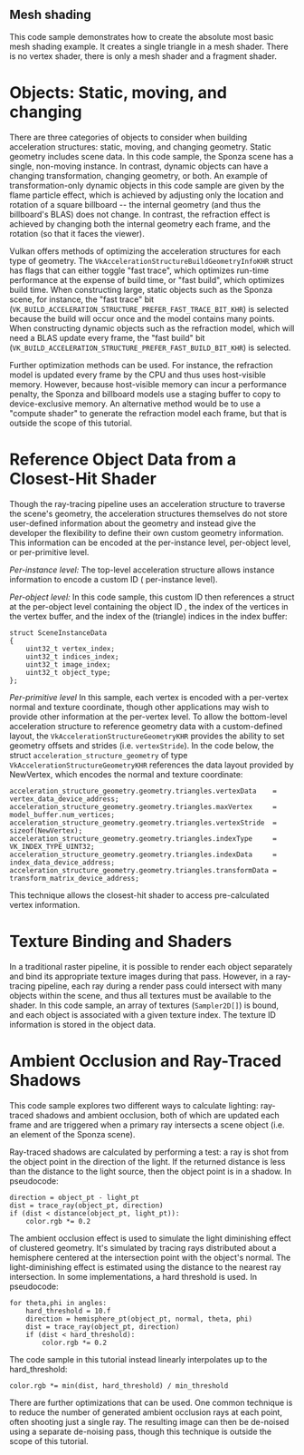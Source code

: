 <!--
- Copyright (c) 2022, Holochip Corporation
-
- SPDX-License-Identifier: Apache-2.0
-
- Licensed under the Apache License, Version 2.0 the "License";
- you may not use this file except in compliance with the License.
- You may obtain a copy of the License at
-
-     http://www.apache.org/licenses/LICENSE-2.0
-
- Unless required by applicable law or agreed to in writing, software
- distributed under the License is distributed on an "AS IS" BASIS,
- WITHOUT WARRANTIES OR CONDITIONS OF ANY KIND, either express or implied.
- See the License for the specific language governing permissions and
- limitations under the License.
-
-->

## Mesh shading

This code sample demonstrates how to create the absolute most basic mesh shading example.  It creates a single 
triangle in a mesh shader.  There is no vertex shader, there is only a mesh shader and a fragment shader.

# Objects: Static, moving, and changing

There are three categories of objects to consider when building acceleration structures: static, moving, and changing
geometry. Static geometry includes scene data. In this code sample, the Sponza scene has a single, non-moving instance.
In contrast, dynamic objects can have a changing transformation, changing geometry, or both. An example of
transformation-only dynamic objects in this code sample are given by the flame particle effect, which is achieved by
adjusting only the location and rotation of a square billboard -- the internal geometry (and thus the billboard's BLAS)
does not change. In contrast, the refraction effect is achieved by changing both the internal geometry each frame, and
the rotation (so that it faces the viewer).

Vulkan offers methods of optimizing the acceleration structures for each type of geometry.
The `VkAccelerationStructureBuildGeometryInfoKHR` struct has flags that can either toggle "fast trace", which optimizes
run-time performance at the expense of build time, or "fast build", which optimizes build time. When constructing large,
static objects such as the Sponza scene, for instance, the "fast trace"
bit (`VK_BUILD_ACCELERATION_STRUCTURE_PREFER_FAST_TRACE_BIT_KHR`) is selected because the build will occur once and the
model contains many points. When constructing dynamic objects such as the refraction model, which will need a BLAS
update every frame, the "fast build" bit (`VK_BUILD_ACCELERATION_STRUCTURE_PREFER_FAST_BUILD_BIT_KHR`) is selected.

Further optimization methods can be used. For instance, the refraction model is updated every frame by the CPU and thus
uses host-visible memory. However, because host-visible memory can incur a performance penalty, the Sponza and billboard
models use a staging buffer to copy to device-exclusive memory. An alternative method would be to use a "compute shader"
to generate the refraction model each frame, but that is outside the scope of this tutorial.

# Reference Object Data from a Closest-Hit Shader

Though the ray-tracing pipeline uses an acceleration structure to traverse the scene's geometry, the acceleration
structures themselves do not store user-defined information about the geometry and instead give the developer the
flexibility to define their own custom geometry information. This information can be encoded at the per-instance level,
per-object level, or per-primitive level.

*Per-instance level:* The top-level acceleration structure allows instance information to encode a custom ID (
per-instance level).

*Per-object level:* In this code sample, this custom ID then references a struct at the per-object level containing the
object ID , the index of the vertices in the vertex buffer, and the index of the (triangle) indices in the index buffer:

```
struct SceneInstanceData
{
    uint32_t vertex_index;
    uint32_t indices_index;
    uint32_t image_index;
    uint32_t object_type;
};
```

*Per-primitive level*  In this sample, each vertex is encoded with a per-vertex normal and texture coordinate, though
other applications may wish to provide other information at the per-vertex level. To allow the bottom-level acceleration
structure to reference geometry data with a custom-defined layout, the `VkAccelerationStructureGeometryKHR` provides the
ability to set geometry offsets and strides (i.e. `vertexStride`). In the code below, the
struct `acceleration_structure_geometry` of type `VkAccelerationStructureGeometryKHR` references the data layout
provided by NewVertex, which encodes the normal and texture coordinate:

```
acceleration_structure_geometry.geometry.triangles.vertexData    = vertex_data_device_address;
acceleration_structure_geometry.geometry.triangles.maxVertex     = model_buffer.num_vertices;
acceleration_structure_geometry.geometry.triangles.vertexStride  = sizeof(NewVertex);
acceleration_structure_geometry.geometry.triangles.indexType     = VK_INDEX_TYPE_UINT32;
acceleration_structure_geometry.geometry.triangles.indexData     = index_data_device_address;
acceleration_structure_geometry.geometry.triangles.transformData = transform_matrix_device_address;
```

This technique allows the closest-hit shader to access pre-calculated vertex information.

# Texture Binding and Shaders

In a traditional raster pipeline, it is possible to render each object separately and bind its appropriate texture
images during that pass. However, in a ray-tracing pipeline, each ray during a render pass could intersect with many
objects within the scene, and thus all textures must be available to the shader. In this code sample, an array of
textures (`Sampler2D[]`) is bound, and each object is associated with a given texture index. The texture ID information
is stored in the object data.

# Ambient Occlusion and Ray-Traced Shadows

This code sample explores two different ways to calculate lighting: ray-traced shadows and ambient occlusion, both of
which are updated each frame and are triggered when a primary ray intersects a scene object (i.e. an element of the
Sponza scene).

Ray-traced shadows are calculated by performing a test: a ray is shot from the object point in the direction of the
light. If the returned distance is less than the distance to the light source, then the object point is in a shadow. In
pseudocode:

```
direction = object_pt - light_pt
dist = trace_ray(object_pt, direction)
if (dist < distance(object_pt, light_pt)):
    color.rgb *= 0.2
```

The ambient occlusion effect is used to simulate the light diminishing effect of clustered geometry. It's simulated by
tracing rays distributed about a hemisphere centered at the intersection point with the object's normal. The
light-diminishing effect is estimated using the distance to the nearest ray intersection. In some implementations, a
hard threshold is used. In pseudocode:

```
for theta,phi in angles:
    hard_threshold = 10.f 
    direction = hemisphere_pt(object_pt, normal, theta, phi)
    dist = trace_ray(object_pt, direction)
    if (dist < hard_threshold):
        color.rgb *= 0.2
```

The code sample in this tutorial instead linearly interpolates up to the hard_threshold:

```
color.rgb *= min(dist, hard_threshold) / min_threshold
```

There are further optimizations that can be used. One common technique is to reduce the number of generated ambient
occlusion rays at each point, often shooting just a single ray. The resulting image can then be de-noised using a
separate de-noising pass, though this technique is outside the scope of this tutorial.

